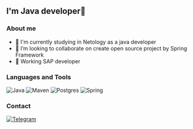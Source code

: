 ## I'm Java developer👋

### About me
- 🌱 I'm currently studying in Netology as a java developer
- 👯 I’m looking to collaborate on create open source project by Spring Framework
- 👷 Working SAP developer


### Languages and Tools
![Java](https://img.shields.io/badge/-Java-black?style=for-the-badge&logo=java)
![Maven](https://img.shields.io/badge/-Maven-black?style=for-the-badge&logo=apache%20maven&logoColor=C71A36)
![Postgres](https://img.shields.io/badge/postgresql-black?style=for-the-badge&logo=postgresql)
![Spring](https://img.shields.io/badge/spring-black?style=for-the-badge&logo=spring)

### Contact

[![Telegram](https://img.shields.io/badge/-telegram-black?style=for-the-badge&logo=telegram)](https://t.me/notnulldev)
